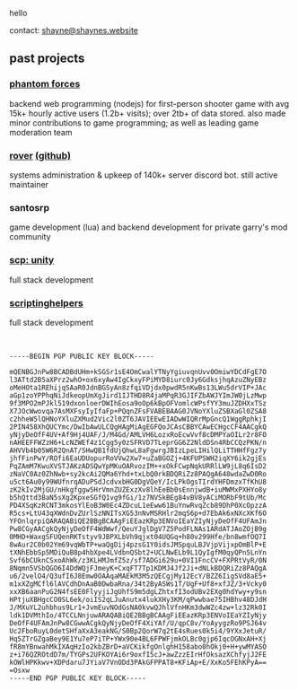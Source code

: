 hello

contact: shayne@shaynes.website

## past projects
### [phantom forces](https://www.roblox.com/games/292439477/Phantom-Forces)
backend web programming (nodejs) for first-person shooter game with avg 15k+ hourly active users (1.2b+ visits); over 2tb+ of data stored. also made minor contributions to game programming; as well as leading game moderation team
### [rover](https://rover.link) [(github)](https://github.com/evaera/rover)
systems administration & upkeep of 140k+ server discord bot. still active maintainer
### santosrp
game development (lua) and backend development for private garry's mod community
### [scp: unity](https://scp-unity.com)
full stack development
### [scriptinghelpers](https://scriptinghelpers.org)
full stack development

&nbsp;&nbsp;


```
-----BEGIN PGP PUBLIC KEY BLOCK-----

mQENBGJnPw8BCADBdUHm+kSGSr1sE4OmCwalYTNyYgiuvqnUvv0OmiwYDCdFgE7O
l3ATtd2B5aXPrz2whO+ox6xyAw4IgCkxyFPiMYD8iurc0Jy6GdksjhqAzuZNyEBz
oMeHOta1REhijqSAaR0JdnBGSyAn8zfqiVDjdx0pwdR5nKwBs13LWu5drVIP+JAc
aGp1zoYPPhqNiJdkeopUmXgJird1IJTHD8R4jaMPqR3GJIFZbAWJYImJW0jLzMwp
9f3MPO2mPJkl519dxonloerDWIhEosa9oOp6kBpOFVomlcWPsfYY3muJZDHXxTSz
X7JOcWwovqa7AsMXFsyIyIfaFp+PQqnZFsFVABEBAAG0JVNoYXluZSBXaGl0ZSA8
c2hheW5lQHNoYXluZXMud2Vic2l0ZT6JAVIEEwEIADwWIQRrMpGncQ1WggRphkjI
2PIN458XhQUCYmc/DwIbAwULCQgHAgMiAgEGFQoJCAsCBBYCAwECHgcCF4AACgkQ
yNjyDeOfF4UV+Af9Hj4UAF/J/M4Gd/AMLVH6LozxRoEcwVvf8cDMPYaOILr2r8FO
nAHEEFFWZzH6+LcNZWEf4z1Cgg5y0zSFRVD7TLeprGG6Z2NldDSn4RbCCQzPKN/n
AHVVb4b05W6R2QnAT/SHwQB1fdUjQhwL8aFgwrgJBIzLpeLIHilQLiTTHHfFgz7y
jhfFinPwY/ROfi6EaUDUopurRoVVw2Xw7+uZaBGOZj+4KFUPSWH2iqXY6ik2gjEs
PqZAmM7KwuXVSTJAKzADSQwYpMKuOARvozIM++xOkFCwpNqkURRlLW9jL8q6IsD2
zNaVC0Az0ZhNwb+sy2kcAi2QMa6Yhd+txLbQ0rkBDQRiZz8PAQgA648wdaZwD0Ro
u5ct6Au0y99WUfnrqADuPSdJcdvxbHG0DgVQeY/IcLPkOgsTIrdYHFDmzxTfKhU8
zK2kIv2MjGU/nHkgfggw5HrVmnZUZExzXv8lhEeBb0sEnnjwdB+iuMWMxPXHYo8y
b5hQttd3BaN5sXg2KpxeSGfQ1vg9fGi/1z7NVSkBEg84vBV8yACiMORbF9tUb/Mc
PD4XSqKzRCNT3mkosYlEoB3W0Ec4ZDcuL1eEww61BuYnwRvqZcb89DhP0XcOpzzA
R5cs+LtU43qXWdnDvZUrlSzNNITsXG53nNvMSRHlr2mqS6p+d7EbAk6xNXcXKf6O
YFOnlqrpiQARAQABiQE2BBgBCAAgFiEEazKRp3ENVoIEaYZIyNjyDeOfF4UFAmJn
Pw8CGyAACgkQyNjyDeOfF4WdWwf/QeuYJglDgV7Z5PodFLNAs1ARdATJAoZOjB9g
0MHD+WaxgSFUQenRKTstyv9JBPXLbVh9qjxt04UQGq+h80v299Hfe/bn8wmfOQ7I
8wAur2C0b02Ym69vqWbTP+waQgDij4pzsG1Y0idsJMSpquLBJVjpVijxpOmBlP+E
tXNhEbbSp5MDiQuB8p4hbXpe4LVdbnQSbt2+UCLNwELb9L1QyIgfM0qyQPn5LnYn
Svf6bCUknCSxoAhWk/z3KLHMJmfZ5z/sf7ADGi629u+0VI1FncCV+FXPRtVyR/0N
8Nqmn5VSbQGO6I4DdWQjFJmeyK+CxqFT7Tp1KDMJ4Jf2Ji+dNLkBDQRiZz8PAQgA
u6/2velO4/Q3ufI6J8Emw0OAAqaMAEkM3M5zQECgjMy12EcY/BZZ6IigSVd8aE5+
m1xXZgMCfl6lAVCdhDnAaB0DwbaRna/34t2ByASWs1T/UgF+Uf8+xfJZ/3+Vcky0
xxXB6aanPuG2N4fsEE0FlyyjiJgUhfS9m5dgLZhtxfI3odUBv2EXg0hdYwy+y9sn
HPtjuXBHgcCO0SL6ek/oiIS2qLJuAnutx4lukXHy3KM/qPwwbae75IHBhv48DJdH
J/MXuYL2uhbhus9Lr1+JvmEuvNOdGsNA0kvwQJhlVfnHKm3dwWZc4zw+lz32Rk0I
ldk1DVMthIo/4TCCLNnjuwARAQABiQE2BBgBCAAgFiEEazKRp3ENVoIEaYZIyNjy
DeOfF4UFAmJnPw8CGwwACgkQyNjyDeOfF4XiYAf/U/qpC8v/YoAyygzRo9PSJ64v
Uc2FboRuyL0detSHfaXxA3eakNG/S0Bp2QorW7q2tE4sRues0k5i4/9YXxJetuR/
Hq5ZTrGZgaBey9E1Yu7eP7iTP+YWx90e4BL6FPWFjmkOLBc0gjp6IqcOGNxAH+Xj
fR8mYBnwahMkIXAqHzIo2kbZBrD+aVCKikfgOnlghH158abo0hOkj0+H+ywMYASO
z+i76QZROtdD7m/TYGPs2UFKOYAi6r9oxfI5cJ+awZzzEIrHfOksazXChfyjJ2FE
kOWlHPKkwv+XDPdaru7JYiaV7VnODd3PAkGFPPAT8+KFiAp+E/XxKo5FEhKPyA==
=Osxw
-----END PGP PUBLIC KEY BLOCK-----
```
